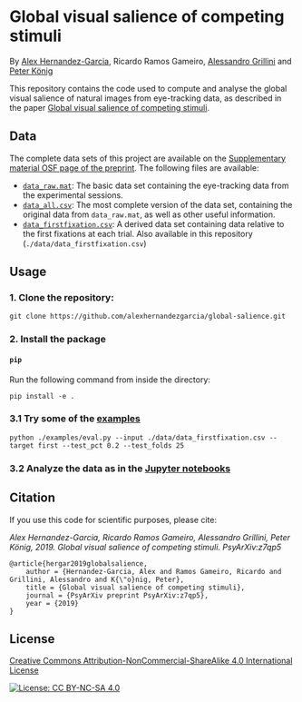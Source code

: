 # Global visual salience of competing stimuli

By [Alex Hernandez-Garcia](https://alexhernandezgarcia.github.io/), Ricardo Ramos Gameiro, [Alessandro Grillini](https://www.rug.nl/staff/a.grillini/research) and [Peter König](https://scholar.google.com/citations?user=Ieubd0EAAAAJ&hl=en)

This repository contains the code used to compute and analyse the global visual salience of natural images from eye-tracking data, as described in the paper [Global visual salience of competing stimuli](https://psyarxiv.com/z7qp5/).

## Data

The complete data sets of this project are available on the [Supplementary material OSF page of the preprint](https://osf.io/t4gq9/). The following files are available:

* [`data_raw.mat`](https://osf.io/nsp3y/): The basic data set containing the eye-tracking data from the experimental sessions.
* [`data_all.csv`](https://osf.io/exkrp/): The most complete version of the data set, containing the original data from `data_raw.mat`, as well as other useful information.
* [`data_firstfixation.csv`](https://osf.io/8g2zp/): A derived data set containing data relative to the first fixations at each trial. Also available in this repository (`./data/data_firstfixation.csv`)

## Usage

### 1. Clone the repository:

```
git clone https://github.com/alexhernandezgarcia/global-salience.git
```

### 2. Install the package

#### `pip`

Run the following command from inside the directory:

```
pip install -e .
```

### 3.1 Try some of the [examples](./examples)

```
python ./examples/eval.py --input ./data/data_firstfixation.csv --target first --test_pct 0.2 --test_folds 25
```

### 3.2 Analyze the data as in the [Jupyter notebooks](./notebooks)

## Citation

If you use this code for scientific purposes, please cite:

*Alex Hernandez-Garcia, Ricardo Ramos Gameiro, Alessandro Grillini, Peter König, 2019. Global visual salience of competing stimuli. PsyArXiv:z7qp5*

	@article{hergar2019globalsalience,
		author = {Hernandez-Garcia, Alex and Ramos Gameiro, Ricardo and Grillini, Alessandro and K{\"o}nig, Peter},
		title = {Global visual salience of competing stimuli},
		journal = {PsyArXiv preprint PsyArXiv:z7qp5},
		year = {2019}
	}

## License

[Creative Commons Attribution-NonCommercial-ShareAlike 4.0 International License](https://creativecommons.org/licenses/by-nc-sa/4.0/)

[![License: CC BY-NC-SA 4.0](https://licensebuttons.net/l/by-nc-sa/4.0/80x15.png)](https://creativecommons.org/licenses/by-nc-sa/4.0/)
